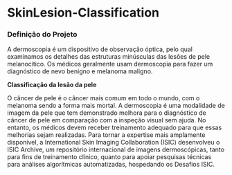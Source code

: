 # SkinLesion-Classification

### Definição do Projeto

A dermoscopia é um dispositivo de observação óptica, pelo qual examinamos os detalhes das estruturas minúsculas das lesões de pele melanocítico. Os médicos geralmente usam dermoscopia para fazer um diagnóstico de nevo benigno e melanoma maligno. 

**Classificação da lesão da pele**

O câncer de pele é o câncer mais comum em todo o mundo, com o melanoma sendo a forma mais mortal. A dermoscopia é uma modalidade de imagem da pele que tem demonstrado melhora para o diagnóstico de câncer de pele em comparação com a inspeção visual sem ajuda. No entanto, os médicos devem receber treinamento adequado para que essas melhorias sejam realizadas. Para tornar a expertise mais amplamente disponível, a International Skin Imaging Collaboration (ISIC) desenvolveu o ISIC Archive, um repositório internacional de imagens dermoscópicas, tanto para fins de treinamento clínico, quanto para apoiar pesquisas técnicas para análises algorítmicas automatizadas, hospedando os Desafios ISIC.
